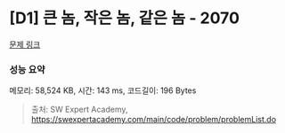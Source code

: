 # [D1] 큰 놈, 작은 놈, 같은 놈 - 2070 

[문제 링크](https://swexpertacademy.com/main/code/problem/problemDetail.do?contestProbId=AV5QQ6qqA40DFAUq) 

### 성능 요약

메모리: 58,524 KB, 시간: 143 ms, 코드길이: 196 Bytes



> 출처: SW Expert Academy, https://swexpertacademy.com/main/code/problem/problemList.do